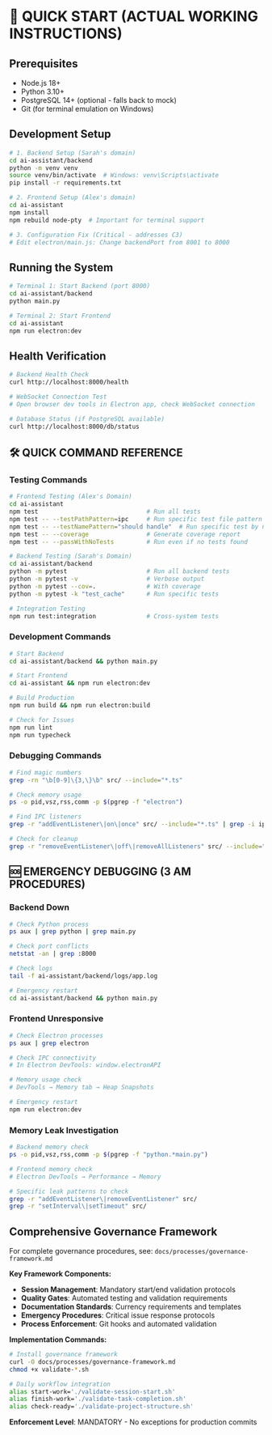 # 🔧 QUICK START (ACTUAL WORKING INSTRUCTIONS)

## Prerequisites
- Node.js 18+
- Python 3.10+  
- PostgreSQL 14+ (optional - falls back to mock)
- Git (for terminal emulation on Windows)

## Development Setup
```bash
# 1. Backend Setup (Sarah's domain)
cd ai-assistant/backend
python -m venv venv
source venv/bin/activate  # Windows: venv\Scripts\activate
pip install -r requirements.txt

# 2. Frontend Setup (Alex's domain)  
cd ai-assistant
npm install
npm rebuild node-pty  # Important for terminal support

# 3. Configuration Fix (Critical - addresses C3)
# Edit electron/main.js: Change backendPort from 8001 to 8000
```

## Running the System
```bash
# Terminal 1: Start Backend (port 8000)
cd ai-assistant/backend  
python main.py

# Terminal 2: Start Frontend
cd ai-assistant
npm run electron:dev
```

## Health Verification
```bash
# Backend Health Check
curl http://localhost:8000/health

# WebSocket Connection Test
# Open browser dev tools in Electron app, check WebSocket connection

# Database Status (if PostgreSQL available)
curl http://localhost:8000/db/status
```

## 🛠️ QUICK COMMAND REFERENCE

### Testing Commands
```bash
# Frontend Testing (Alex's Domain)
cd ai-assistant
npm test                              # Run all tests
npm test -- --testPathPattern=ipc     # Run specific test file pattern
npm test -- --testNamePattern="should handle"  # Run specific test by name
npm test -- --coverage                # Generate coverage report
npm test -- --passWithNoTests         # Run even if no tests found

# Backend Testing (Sarah's Domain)  
cd ai-assistant/backend
python -m pytest                      # Run all backend tests
python -m pytest -v                   # Verbose output
python -m pytest --cov=.              # With coverage
python -m pytest -k "test_cache"      # Run specific tests

# Integration Testing
npm run test:integration              # Cross-system tests
```

### Development Commands
```bash
# Start Backend
cd ai-assistant/backend && python main.py

# Start Frontend
cd ai-assistant && npm run electron:dev

# Build Production
npm run build && npm run electron:build

# Check for Issues
npm run lint
npm run typecheck
```

### Debugging Commands
```bash
# Find magic numbers
grep -rn "\b[0-9]\{3,\}\b" src/ --include="*.ts"

# Check memory usage
ps -o pid,vsz,rss,comm -p $(pgrep -f "electron")

# Find IPC listeners
grep -r "addEventListener\|on\|once" src/ --include="*.ts" | grep -i ipc

# Check for cleanup
grep -r "removeEventListener\|off\|removeAllListeners" src/ --include="*.ts"
```

## 🆘 EMERGENCY DEBUGGING (3 AM PROCEDURES)

### Backend Down
```bash
# Check Python process
ps aux | grep python | grep main.py

# Check port conflicts
netstat -an | grep :8000

# Check logs
tail -f ai-assistant/backend/logs/app.log

# Emergency restart
cd ai-assistant/backend && python main.py
```

### Frontend Unresponsive
```bash
# Check Electron processes
ps aux | grep electron

# Check IPC connectivity
# In Electron DevTools: window.electronAPI

# Memory usage check
# DevTools → Memory tab → Heap Snapshots

# Emergency restart
npm run electron:dev
```

### Memory Leak Investigation
```bash
# Backend memory check
ps -o pid,vsz,rss,comm -p $(pgrep -f "python.*main.py")

# Frontend memory check  
# Electron DevTools → Performance → Memory

# Specific leak patterns to check
grep -r "addEventListener\|removeEventListener" src/
grep -r "setInterval\|setTimeout" src/
```

## Comprehensive Governance Framework
For complete governance procedures, see: `docs/processes/governance-framework.md`

**Key Framework Components:**
- **Session Management**: Mandatory start/end validation protocols
- **Quality Gates**: Automated testing and validation requirements  
- **Documentation Standards**: Currency requirements and templates
- **Emergency Procedures**: Critical issue response protocols
- **Process Enforcement**: Git hooks and automated validation

**Implementation Commands:**
```bash
# Install governance framework
curl -O docs/processes/governance-framework.md
chmod +x validate-*.sh

# Daily workflow integration
alias start-work='./validate-session-start.sh'
alias finish-work='./validate-task-completion.sh'  
alias check-ready='./validate-project-structure.sh'
```

**Enforcement Level**: MANDATORY - No exceptions for production commits